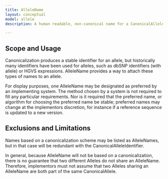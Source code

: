 ```yaml
---
title: AlleleName
layout: conceptual
model: allele
description: A human readable, non-canonical name for a CanonicalAllele or SimpleAllele.

---
```


Scope and Usage
---------------

Canonicalization produces a stable identifier for an allele, but historically many identifiers have been used for alleles, such as dbSNP identifiers (with allele) or HGVS expressions. AlleleName provides a way to attach these types of names to an allele.

For display purposes, one AlleleName may be designated as preferred by an implementing system. The method chosen by a system is not required to fill any particular requirements. Nor is it required that the preferred name, or algorithm for choosing the preferred name be stable; preferred names may change at the implementors discretion, for instance if a reference sequence is updated to a new version.


Exclusions and Limitations
--------------------------

Names based on a canonicalization scheme may be listed as AlleleNames, but in that case will be redundant with the CanonicalAlleleIdentifier.

In general, because AlleleName will not be based on a canonicalization, there is no guarantee that two different Alleles do not share an AlleleName. Therefore, implementors must not assume that two Alleles sharing an AlleleName are both part of the same CanonicalAllele.
